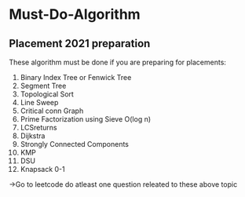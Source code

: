 # Must-Do-Algorithm
## Placement 2021 preparation

These algorithm must be done if you are preparing for placements:
1. Binary Index Tree or Fenwick Tree
2. Segment Tree
3. Topological Sort
4. Line Sweep
5. Critical conn Graph
6. Prime Factorization using Sieve O(log n) 
7. LCSreturns
8. Dijkstra
9. Strongly Connected Components
10. KMP
11. DSU
12. Knapsack 0-1

->Go to leetcode do atleast one question releated to these above topic
